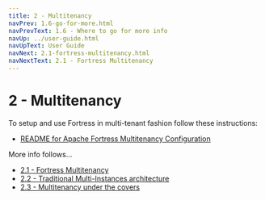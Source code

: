 ```yaml
---
title: 2 - Multitenancy
navPrev: 1.6-go-for-more.html
navPrevText: 1.6 - Where to go for more info
navUp: ../user-guide.html
navUpText: User Guide
navNext: 2.1-fortress-multitenancy.html
navNextText: 2.1 - Fortress Multitenancy
---
```


# 2 - Multitenancy

To setup and use Fortress in multi-tenant fashion follow these instructions:
* [README for Apache Fortress Multitenancy Configuration](https://github.com/apache/directory-fortress-core/blob/master/README-MULTITENANCY.md)

More info follows...

* [2.1 - Fortress Multitenancy](2.1-fortress-multitenancy.html)
* [2.2 - Traditional Multi-Instances architecture](2.2-tradi-multi-instances.html)
* [2.3 - Multitenancy under the covers](2.3-multitenancy-under-covers.html)
